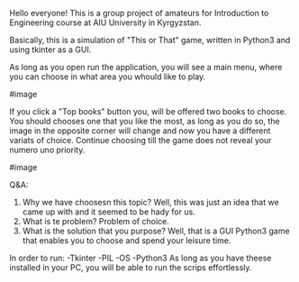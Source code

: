 Hello everyone!
This is a group project of amateurs for Introduction to Engineering course at AIU University in Kyrgyzstan.

Basically, this is a simulation of "This or That" game, written in Python3 and using tkinter as a GUI. 

As long as you open run the application, you will see a main menu, where you can choose in what area you whould like to play.

#image

If you click a "Top books" button you, will be offered two books to choose. 
You should chooses one that you like the most, as long as you do so, the image in the opposite corner will change and now you have a different variats of choice. 
Continue choosing till the game does not reveal your numero uno priority.

#image

Q&A:
1. Why we have choosesn this topic? 
Well, this was just an idea that we came up with and it seemed to be hady for us. 
2. What is te problem?
Problem of choice.
3. What is the solution that you purpose?
Well, that is a GUI Python3 game that enables you to choose and spend your leisure time.

In order to run:
-Tkinter 
-PIL
-OS
-Python3
As long as you have theese installed in your PC, you will be able to run the scrips effortlessly.
